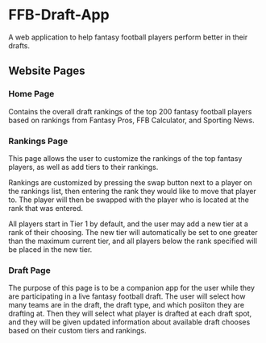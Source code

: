 # FFB-Draft-App
A web application to help fantasy football players perform better in their drafts.

## Website Pages

### Home Page
Contains the overall draft rankings of the top 200 fantasy football players based on rankings from Fantasy Pros, FFB Calculator, and Sporting News. 

### Rankings Page
This page allows the user to customize the rankings of the top fantasy players, as well as add tiers to their rankings. 

Rankings are customized by pressing the 
swap button next to a player on the rankings list, then entering the rank they would like to move that player to. The player will then be swapped with the player
who is located at the rank that was entered. 

All players start in Tier 1 by default, and the user may add a new tier at a rank of their choosing. The new tier will automatically be set to one greater than
the maximum current tier, and all players below the rank specified will be placed in the new tier. 

### Draft Page
The purpose of this page is to be a companion app for the user while they are participating in a live fantasy football draft. The user will select how many teams
are in the draft, the draft type, and which posiiton they are drafting at. Then they will select what player is drafted at each draft spot, and they will
be given updated information about available draft chooses based on their custom tiers and rankings. 
